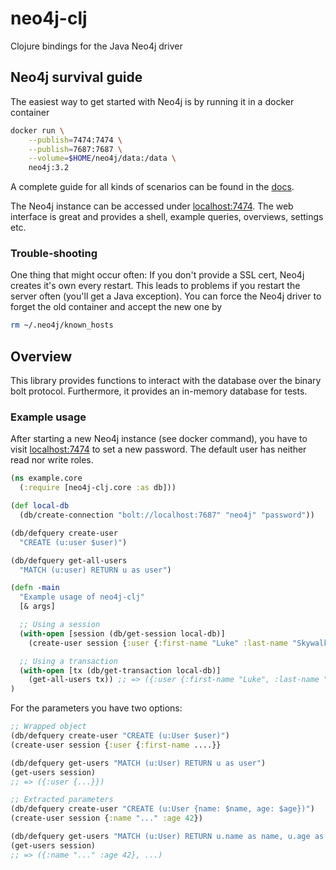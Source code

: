 # neo4j-clj
Clojure bindings for the Java Neo4j driver

## Neo4j survival guide

The easiest way to get started with Neo4j is by running it in a docker container

```sh
docker run \
    --publish=7474:7474 \
    --publish=7687:7687 \
    --volume=$HOME/neo4j/data:/data \
    neo4j:3.2
```

A complete guide for all kinds of scenarios can be found in the 
[docs](http://neo4j.com/docs/operations-manual/current/installation/docker/).

The Neo4j instance can be accessed under [localhost:7474](http://localhost:7474). The
web interface is great and provides a shell, example queries, overviews, settings etc.

### Trouble-shooting

One thing that might occur often: If you don't provide a SSL cert, Neo4j creates it's
own every restart. This leads to problems if you restart the server often (you'll get
a Java exception). You can force the Neo4j driver to forget the old container and 
accept the new one by

```sh
rm ~/.neo4j/known_hosts
```

## Overview

This library provides functions to interact with the database over the binary bolt
protocol. Furthermore, it provides an in-memory database for tests.

### Example usage

After starting a new Neo4j instance (see docker command), you have to visit 
[localhost:7474](http://localhost:7474) to set a new password. The default user has
neither read nor write roles.

```clojure
(ns example.core
  (:require [neo4j-clj.core :as db]))

(def local-db
  (db/create-connection "bolt://localhost:7687" "neo4j" "password"))

(db/defquery create-user
  "CREATE (u:user $user)")

(db/defquery get-all-users
  "MATCH (u:user) RETURN u as user")

(defn -main
  "Example usage of neo4j-clj"
  [& args]

  ;; Using a session
  (with-open [session (db/get-session local-db)]
    (create-user session {:user {:first-name "Luke" :last-name "Skywalker"}}))

  ;; Using a transaction
  (with-open [tx (db/get-transaction local-db)]
    (get-all-users tx)) ;; => ({:user {:first-name "Luke", :last-name "Skywalker"}})
)
```

For the parameters you have two options:
```clojure
;; Wrapped object
(db/defquery create-user "CREATE (u:User $user)")
(create-user session {:user {:first-name ....}}

(db/defquery get-users "MATCH (u:User) RETURN u as user")
(get-users session)
;; => ({:user {...}})

;; Extracted parameters
(db/defquery create-user "CREATE (u:User {name: $name, age: $age})")
(create-user session {:name "..." :age 42})

(db/defquery get-users "MATCH (u:User) RETURN u.name as name, u.age as age")
(get-users session)
;; => ({:name "..." :age 42}, ...)
```
